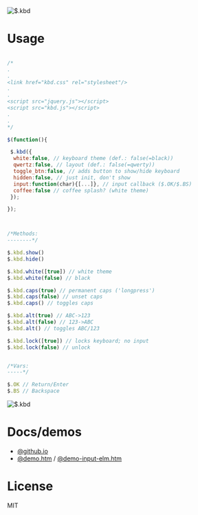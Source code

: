 <img src="https://mntn-dev.github.io/kbd/kbd.gif" alt="$.kbd"/>

# Usage

```js

/*
.
.
<link href="kbd.css" rel="stylesheet"/>
.
.
<script src="jquery.js"></script>
<script src="kbd.js"></script>
.
.
*/

$(function(){

 $.kbd({
  white:false, // keyboard theme (def.: false(=black))
  qwertz:false, // layout (def.: false(=qwerty))
  toggle_btn:false, // adds button to show/hide keyboard  
  hidden:false, // just init, don't show
  input:function(char){[...]}, // input callback ($.OK/$.BS)
  coffee:false // coffee splash? (white theme)
 });

});



/*Methods:
--------*/

$.kbd.show()
$.kbd.hide() 

$.kbd.white([true]) // white theme
$.kbd.white(false) // black

$.kbd.caps(true) // permanent caps ('longpress')
$.kbd.caps(false) // unset caps
$.kbd.caps() // toggles caps

$.kbd.alt(true) // ABC->123 
$.kbd.alt(false) // 123->ABC
$.kbd.alt() // toggles ABC/123

$.kbd.lock([true]) // locks keyboard; no input
$.kbd.lock(false) // unlock


/*Vars:
-----*/

$.OK // Return/Enter
$.BS // Backspace

```

<img src="https://mntn-dev.github.io/kbd/kbd-w.png" alt="$.kbd"/>


# Docs/demos
* <a href="https://mntn-dev.github.io/kbd/" target="_blank">@github.io</a>
* <a href="https://rawgit.com/mntn-dev/kbd/master/demo.htm" target="_blank">@demo.htm</a> / <a href="https://rawgit.com/mntn-dev/kbd/master/demo-input-elm.htm" target="_blank">@demo-input-elm.htm</a>


# License
MIT
